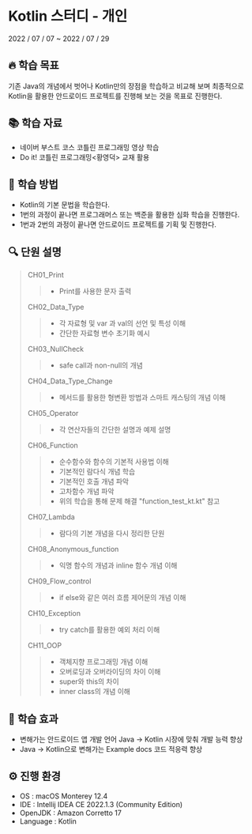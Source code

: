 # Kotlin 스터디 - 개인
2022 / 07 / 07 ~ 2022 / 07 / 29

## 🔥 학습 목표
기존 Java의 개념에서 벗어나 Kotlin만의 장점을 학습하고 비교해 보며 최종적으로
Kotlin을 활용한 안드로이드 프로젝트를 진행해 보는 것을 목표로 진행한다.


## 📚 학습 자료
* 네이버 부스트 코스 코틀린 프로그래밍 영상 학습</br>
* Do it! 코틀린 프로그래밍<황영덕> 교재 활용</br>

## 📑 학습 방법
* Kotlin의 기본 문법을 학습한다.</br>
* 1번의 과정이 끝나면 프로그래머스 또는 백준을 활용한 심화 학습을 진행한다.</br>
* 1번과 2번의 과정이 끝나면 안드로이드 프로젝트를 기획 및 진행한다.</br>


## 🔍 단원 설명
> CH01_Print
> > * Print를 사용한 문자 출력
>
> CH02_Data_Type
> > * 각 자료형 및 var 과 val의 선언 및 특성 이해
> > * 간단한 자료형 변수 초기화 예시
>
> CH03_NullCheck
> > * safe call과 non-null의 개념
>
> CH04_Data_Type_Change
> > * 메서드를 활용한 형변환 방법과 스마트 캐스팅의 개념 이해
>
> CH05_Operator
> > * 각 연산자들의 간단한 설명과 예제 설명
>
> CH06_Function
> > * 순수함수와 함수의 기본적 사용법 이해
> > * 기본적인 람다식 개념 학습
> > * 기본적인 호출 개념 파악
> > * 고차함수 개념 파악
> > * 위의 학습을 통해 문제 해결 "function_test_kt.kt" 참고
>
> CH07_Lambda
> > * 람다의 기본 개념을 다시 정리한 단원
>
> CH08_Anonymous_function
> > * 익명 함수의 개념과 inline 함수 개념 이해
>
> CH09_Flow_control
> > * if else와 같은 여러 흐름 제어문의 개념 이해
>
> CH10_Exception
> > * try catch를 활용한 예외 처리 이해
>
> CH11_OOP
> > * 객체지향 프로그래밍 개념 이해
> > * 오버로딩과 오버라이딩의 차이 이해
> > * super와 this의 차이
> > * inner class의 개념 이해


## 💫 학습 효과
* 변해가는 안드로이드 앱 개발 언어 Java -> Kotlin 시장에 맞춰 개발 능력 향상
* Java -> Kotlin으로 변해가는 Example docs 코드 적응력 향상

## ⚙️ 진행 환경
* OS : macOS Monterey 12.4 </br>
* IDE : Intellij IDEA CE 2022.1.3 (Community Edition)</br>
* OpenJDK : Amazon Corretto 17</br>
* Language : Kotlin</br>
